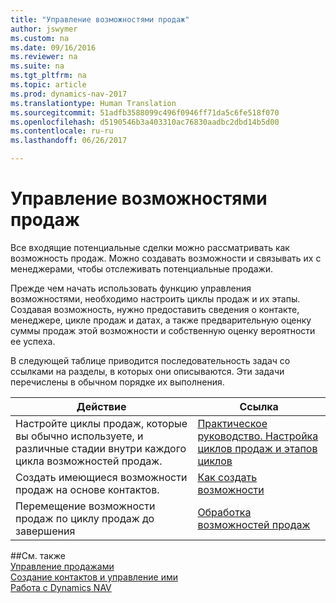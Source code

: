 ```yaml
---
title: "Управление возможностями продаж"
author: jswymer
ms.custom: na
ms.date: 09/16/2016
ms.reviewer: na
ms.suite: na
ms.tgt_pltfrm: na
ms.topic: article
ms.prod: dynamics-nav-2017
ms.translationtype: Human Translation
ms.sourcegitcommit: 51adfb3588099c496f0946ff71da5c6fe518f070
ms.openlocfilehash: d5190546b3a403310ac76830aadbc2dbd14b5d00
ms.contentlocale: ru-ru
ms.lasthandoff: 06/26/2017

---
```

# <a name="manage-sales-opportunities"></a>Управление возможностями продаж
Все входящие потенциальные сделки можно рассматривать как возможность продаж. Можно создавать возможности и связывать их с менеджерами, чтобы отслеживать потенциальные продажи.

Прежде чем начать использовать функцию управления возможностями, необходимо настроить циклы продаж и их этапы. Создавая возможность, нужно предоставить сведения о контакте, менеджере, цикле продаж и датах, а также предварительную оценку суммы продаж этой возможности и собственную оценку вероятности ее успеха.

В следующей таблице приводится последовательность задач со ссылками на разделы, в которых они описываются. Эти задачи перечислены в обычном порядке их выполнения.

|Действие |Ссылка |
|---|-----|
|Настройте циклы продаж, которые вы обычно используете, и различные стадии внутри каждого цикла возможностей продаж.|[Практическое руководство. Настройка циклов продаж и этапов циклов](marketing-how-setup-opportunity-sales-cycles-stages.md)|
|Создать имеющиеся возможности продаж на основе контактов.|[Как создать возможности](marketing-how-create-opportunities.md)|
|Перемещение возможности продаж по циклу продаж до завершения|[Обработка возможностей продаж](marketing-processing-sales-opportunities.md)|


##<a name="see-also"></a>См. также  
[Управление продажами](sales-manage-sales.md)  
[Создание контактов и управление ими](marketing-contacts.md)  
[Работа с Dynamics NAV](ui-work-product.md)

